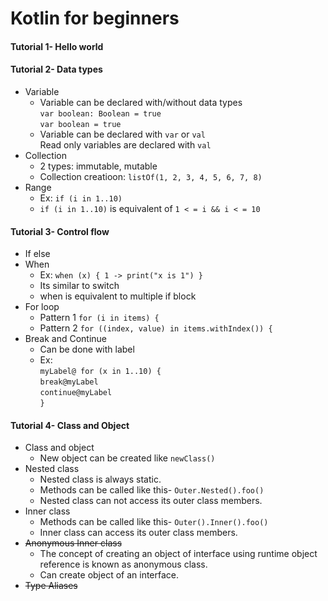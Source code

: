 # Kotlin for beginners

#### Tutorial 1- Hello world  
#### Tutorial 2- Data types
- Variable  
    - Variable can be declared with/without data types  
`var boolean: Boolean = true`  
`var boolean = true`
    - Variable can be declared with `var` or `val`  
  Read only variables are declared with `val`
- Collection
    - 2 types: immutable, mutable
    - Collection creatioon: `listOf(1, 2, 3, 4, 5, 6, 7, 8)`
- Range
    - Ex: `if (i in 1..10)`
    - `if (i in 1..10)` is equivalent of `1 < = i && i < = 10`

#### Tutorial 3- Control flow
- If else
- When
    - Ex: `when (x) { 1 -> print("x is 1") }` 
    - Its similar to switch
    - when is equivalent to multiple if block
- For loop
    - Pattern 1 `for (i in items) {`
    - Pattern 2 `for ((index, value) in items.withIndex()) {`
 - Break and Continue
    - Can be done with label
    - Ex:   
            `myLabel@ for (x in 1..10) {`  
                `break@myLabel`  
                `continue@myLabel`   
            `}`

#### Tutorial 4- Class and Object
- Class and object
    - New object can be created like `newClass()`
- Nested class
    - Nested class is always static.
    - Methods can be called like this- `Outer.Nested().foo()`
    - Nested class can not access its outer class members.
- Inner class
    - Methods can be called like this- `Outer().Inner().foo()`
    - Inner class can access its outer class members.
- ~~Anonymous Inner class~~
    - The concept of creating an object of interface using runtime object reference is known as anonymous class.
    - Can create object of an interface.
- ~~Type Aliases~~
